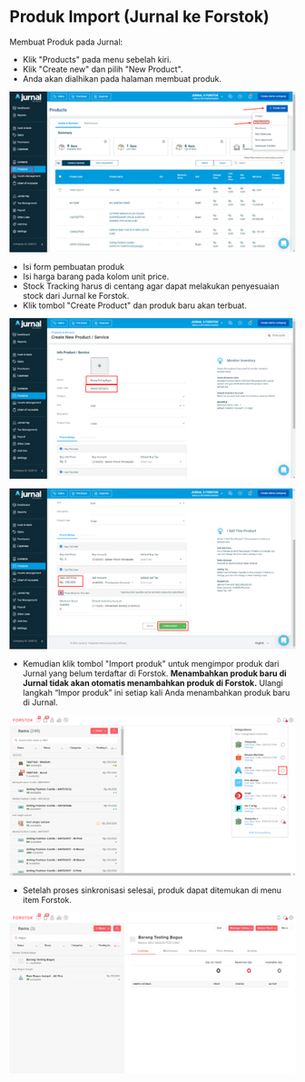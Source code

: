 # Produk Import \(Jurnal ke Forstok\)

Membuat Produk pada Jurnal:

* Klik "Products" pada menu sebelah kiri.
* Klik "Create new" dan pilih "New Product".
* Anda akan dialhikan pada halaman membuat produk.

![](../../../.gitbook/assets/image-20201229-045016.png)

* Isi form pembuatan produk 
* Isi harga barang pada kolom unit price.
* Stock Tracking harus di centang agar dapat melakukan penyesuaian stock dari Jurnal ke Forstok.
* Klik  tombol "Create Product" dan produk baru akan terbuat.

![](../../../.gitbook/assets/image-20201229-045159.png)

![](../../../.gitbook/assets/image-20201229-045410.png)

* Kemudian klik tombol "Import produk" untuk mengimpor produk dari Jurnal yang belum terdaftar di Forstok. **Menambahkan produk baru di Jurnal tidak akan otomatis menambahkan produk di Forstok.** Ulangi langkah “Impor produk” ini setiap kali Anda menambahkan produk baru di Jurnal.

![](../../../.gitbook/assets/image-20201229-045816.png)

* Setelah proses sinkronisasi selesai, produk dapat ditemukan di menu item Forstok.

![](../../../.gitbook/assets/image-20201229-050119.png)

